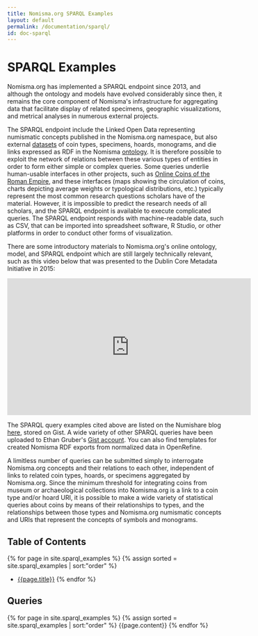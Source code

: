 ```yaml
---
title: Nomisma.org SPARQL Examples
layout: default
permalink: /documentation/sparql/
id: doc-sparql
---
```


# SPARQL Examples

Nomisma.org has implemented a SPARQL endpoint since 2013, and although the ontology and models have evolved considerably since then, it remains the core component of Nomisma's infrastructure for aggregating data that facilitate display of related specimens, geographic visualizations, and metrical analyses in numerous external projects.

The SPARQL endpoint include the Linked Open Data representing numismatic concepts published in the Nomisma.org namespace, but also external [datasets]({{site.baseurl}}/datasets) of coin types, specimens, hoards, monograms, and die links expressed as RDF in the Nomisma [ontology]({{site.baseurl}}/ontology). It is therefore possible to exploit the network of relations between these various types of entities in order to form either simple or complex queries. Some queries underlie human-usable interfaces in other projects, such as [Online Coins of the Roman Empire](http://numismatics.org/ocre), and these interfaces (maps showing the circulation of coins, charts depicting average weights or typological distributions, etc.) typically represent the most common research questions scholars have of the material. However, it is impossible to predict the research needs of all scholars, and the SPARQL endpoint is available to execute complicated queries. The SPARQL endpoint responds with machine-readable data, such as CSV, that can be imported into spreadsheet software, R Studio, or other platforms in order to conduct other forms of visualization.

There are some introductory materials to Nomisma.org's online ontology, model, and SPARQL endpoint which are still largely technically relevant, such as this video below that was presented to the Dublin Core Metadata Initiative in 2015:

<div class="text-center">
<iframe width="560" height="315" src="https://www.youtube.com/embed/3YhG5QQmhvU" title="YouTube video player" frameborder="0" allow="accelerometer; autoplay; clipboard-write; encrypted-media; gyroscope; picture-in-picture" allowfullscreen></iframe>
</div>

The SPARQL query examples cited above are listed on the Numishare blog [here](https://numishare.blogspot.com/2015/05/sparql-examples-for-dcmiasis-webinar.html), stored on Gist. A wide variety of other SPARQL queries have been uploaded to Ethan Gruber's [Gist account](https://gist.github.com/ewg118/). You can also find templates for created Nomisma RDF exports from normalized data in OpenRefine.

A limitless number of queries can be submitted simply to interrogate Nomisma.org concepts and their relations to each other, independent of links to related coin types, hoards, or specimens aggregated by Nomisma.org. Since the minimum threshold for integrating coins from museum or archaeological collections into Nomisma.org is a link to a coin type and/or hoard URI, it is possible to make a wide variety of statistical queries about coins by means of their relationships to types, and the relationships between those types and Nomisma.org numismatic concepts and URIs that represent the concepts of symbols and monograms.

## Table of Contents

{% for page in site.sparql_examples %}
{% assign sorted = site.sparql_examples | sort:"order" %}
 - [{{page.title}}](#{{page.stub}})
{% endfor %}

## Queries

{% for page in site.sparql_examples %}
{% assign sorted = site.sparql_examples | sort:"order" %}
{{page.content}}
{% endfor %}

